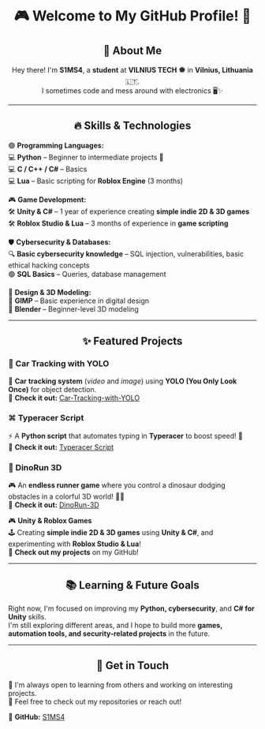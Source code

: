 <div align="center">

# 🎮 Welcome to My GitHub Profile! 🚀

## 👋 About Me 

Hey there! I'm **S1MS4**, a **student** at **VILNIUS TECH** 🏶 in **Vilnius, Lithuania** 🇱🇹.  
I sometimes code and mess around with electronics 🖥️✨  

</div>

---

<div align="center">

## 🔥 Skills & Technologies  

</div>

🟢 **Programming Languages:**  
💻 **Python** – Beginner to intermediate projects 🐍  
💻 **C / C++ / C#** – Basics  
💻 **Lua** – Basic scripting for **Roblox Engine** (3 months)  

🎮 **Game Development:**  
🛠 **Unity & C#** – 1 year of experience creating **simple indie 2D & 3D games**  
🛠 **Roblox Studio & Lua** – 3 months of experience in **game scripting**  

🛡️ **Cybersecurity & Databases:**  
🔍 **Basic cybersecurity knowledge** – SQL injection, vulnerabilities, basic ethical hacking concepts  
🟢 **SQL Basics** – Queries, database management  

🎨 **Design & 3D Modeling:**  
🎨 **GIMP** – Basic experience in digital design  
🎨 **Blender** – Beginner-level 3D modeling  

---

<div align="center">

## ✨ Featured Projects  

</div>

### 🚗 Car Tracking with YOLO  
🔎 **Car tracking system** (*video* and *image*) using **YOLO (You Only Look Once)** for object detection.  
🔗 **Check it out:** [Car-Tracking-with-YOLO](https://github.com/S1MS4/Car-Tracking-with-YOLO)  

### ⌘️ Typeracer Script  
⚡ A **Python script** that automates typing in **Typeracer** to boost speed! 🚀  
🔗 **Check it out:** [Typeracer Script](https://github.com/S1MS4/typeracer_script)  

### 🦖 DinoRun 3D  
🎮 An **endless runner game** where you control a dinosaur dodging obstacles in a colorful 3D world! 🌱🌟  
🔗 **Check it out:** [DinoRun-3D](https://github.com/S1MS4/DinoRun-3d)  

🎮 **Unity & Roblox Games**  
🕹️ Creating **simple indie 2D & 3D games** using **Unity & C#**, and experimenting with **Roblox Studio & Lua**!  
🔗 **Check out my projects** on my GitHub!  

---

<div align="center">

## 📚 Learning & Future Goals  

</div>

Right now, I'm focused on improving my **Python, cybersecurity**, and **C# for Unity** skills.  
I'm still exploring different areas, and I hope to build more **games, automation tools, and security-related projects** in the future.  

---

<div align="center">

## 🤝 Get in Touch  

</div>

💬 I'm always open to learning from others and working on interesting projects.  
📩 Feel free to check out my repositories or reach out!  

🔗 **GitHub:** [S1MS4](https://github.com/S1MS4)  

</div>
